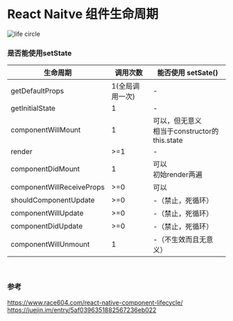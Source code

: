 
# React Naitve 组件生命周期

![life circle](/images/react-life-circle.png)

### 是否能使用setState

| 生命周期	 | 调用次数 | 能否使用 setSate() |
| ------ | ------ | ------ |
| getDefaultProps | 1(全局调用一次) | - |
| getInitialState | 1 | - |
| componentWillMount | 1 | 可以，但无意义<br>相当于constructor的this.state |
| render | >=1 | - |
| componentDidMount | 1 | 可以<br>初始render两遍 |
| componentWillReceiveProps | >=0 | 可以 |
| shouldComponentUpdate | >=0 | -（禁止，死循环） |
| componentWillUpdate | >=0 | -（禁止，死循环） |
| componentDidUpdate | >=0 | -（禁止，死循环） |
| componentWillUnmount | 1 | -（不生效而且无意义） |

<br>

### 参考
https://www.race604.com/react-native-component-lifecycle/
https://juejin.im/entry/5af0396351882567236eb022

